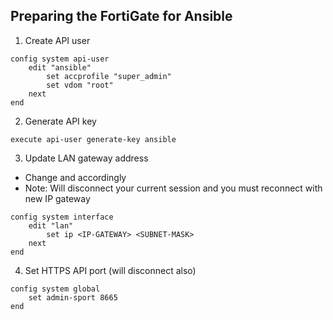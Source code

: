 ## Preparing the FortiGate for Ansible
1. Create API user
```
config system api-user
    edit "ansible"
        set accprofile "super_admin"
        set vdom "root"
    next
end
```

2. Generate API key
```
execute api-user generate-key ansible
```

3. Update LAN gateway address
- Change <IP-GATEWAY> and <SUBNET-MASK> accordingly
- Note: Will disconnect your current session and you must reconnect with new IP gateway
```
config system interface
    edit "lan"
        set ip <IP-GATEWAY> <SUBNET-MASK>
    next
end
```

4. Set HTTPS API port (will disconnect also)
```
config system global
    set admin-sport 8665
end
```
